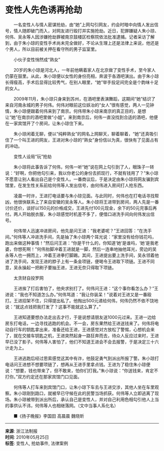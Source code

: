 # 变性人先色诱再抢劫

　　一名变性人与情人密谋抢劫，由“她”上网勾引网友，约会时暗中向情人发出信号，情人随即破门而入，对网友进行殴打并实施抢劫。近日，犯罪嫌疑人朱小琼、何伟、吴永等人因涉嫌抢劫罪被南京鼓楼区检察院依法批准逮捕。记者采访了解到，由于朱小琼的变性手术尚未完全做好，不论从生理上还是法律上来说，他还是个男人，所以目前被关押在看守所的男子监室里。

　　小伙子变性悄然成“熟女”

　　20岁的朱小琼是河北人，一年前他瞒着家人在北京做了变性手术，至今家人仍蒙在鼓里。从此，朱小琼便以女性的身份亮相，奔波于各酒吧演出。由于朱小琼长得瘦高，手术后显得比较秀气，在别人眼里，“她”举手投足间完全是个韵味十足的女人。

　　2009年11月，朱小琼只身来到苏州，在酒吧里表演舞蹈，这期间“她”结识了来自河南永城的男子何伟。何伟对眼前这位妖冶的“女人”很有感觉，两人一见钟情，朱小琼便跟着何伟来到了南京。何伟带朱小琼来南京的真正目的，是想让“她”在南京的酒吧里做“小姐”。来到南京后，何伟一直没找到合适的酒吧，他便在一家宾馆开了个房间，让朱小琼住下来。

　　朱小琼闲着无聊，便以“纯粹熟女”的网名上网聊天，聊着聊着，“她”还真吸引住了一个叫王进的网友，王进对朱小琼的“熟女”身份信以为真，很快有了见面占有的冲动。

　　变性人设局“玩”抢劫

　　朱小琼将此事告诉了何伟，何伟一听“她”说在网上勾引到了人，眼珠子一转说：“好啊，你把他勾引来，我以你老公的身份去抓现行，不就有钱用了？”朱小琼不愿意让别人看出自己是个变性人。一番商议后，于是决定由朱小琼将网友骗到宾馆里，在发生性关系前给何伟等人发出信号，由何伟进入房间打人抢东西。

　　凌晨一时许，王进打电话要与朱小琼见面。与此同时，何伟也在打电话寻找帮凶，他很快联系上了来自安徽的吴永等人。朱小琼将王进带到房间，两人先是一番讨价还价，谈好以150元的价格成交，王进先付100元现金，余下的50元完事后再付。两人开始脱衣服，朱小琼感觉时机差不多了，便借口进洗手间向何伟发出信号。

　　何伟带人迅速冲进房间，他先是问王进：“我老婆呢？”王进回答：“在洗手间。”何伟等人冲进洗手间，先是抽了朱小琼两个耳光说：“家里没有给你钱花吗，跑出来做这种事情！”然后问王进：“你是干什么的，你知道‘她’是谁吗，‘她’是我老婆，你想死啊！”何伟抬脚冲着王进就是一脚，然后一连串地抽他耳光，旁边的吴永等人也一拥而上，冲着王进拳打脚踢。其间，王进提出要上洗手间，吴永领着他进了洗手间，发现王进的脖子上有一条金项链，便喝令王进取下项链。王进不同意，吴永操起一把刷子要抽王进，王进无奈只得取下项链。

　　太贪财自投罗网

　　王进挨了打后害怕了，他央求别打了。何伟问王进：“这个事你看怎么办？”王进说：“我也不知道怎么办。”何伟骂道：“我让你装呆！”说着对王进又是一番殴打。王进招架不住，只得提出私了。他掏出500元递给何伟，何伟仍然不依不饶地说：“就这点钱把我打发了？这事不能就这么算了。”

　　王进知道要想办法走出去才行，于是说想请朋友送1000元过来。王进一边给房东打电话，一边寻找逃跑的机会。不一会，房东果然给王进送钱来了。何伟将电动自行车的钥匙拿出来，准备还给王进，王进感觉对方放松了警惕，心想机会来了，就在交接车钥匙之机，王进突然起身一路狂奔而去，待众人反应过来时，王进早已没了影子。何伟等人害怕了，他们不知道王进会不会去报警，于是决定三十六计走为上。

　　王进逃跑后经过思索感觉这其中有诈，他鼓足勇气到派出所报了警。朱小琼打电话问王进想不想要项链了，想再从王进手里拿点钱。王进为了稳住朱小琼便说：“想要，钱也带来了，但不敢来，怕你们打我。”朱小琼说：“你送钱来，肯定不打你。”双方约定还在那家宾馆门口见面。

　　何伟等人打车来到宾馆门口，让朱小琼下车去与王进交涉，其他人坐在车里观察。朱小琼刚到路口，就被早已守候在此的民警当场抓获。何伟等人立即逃离了现场。朱小琼被带到派出所后，承认自己是变性人，并对自己利用色相勾引他人上当的事供认不讳，何伟等人也相继落网。（文中当事人系化名）

　　■《扬子晚报》李国田 高晨晨 魏晓昕

---

**来源**: 浙江法制报  
**时间**: 2010年05月25日  
**标签**: 变性人, 抢劫事件, 法律案例